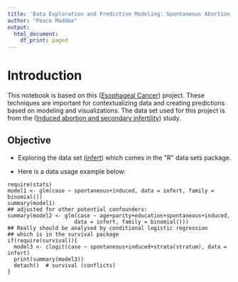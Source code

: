 ```yaml
---
title: 'Data Exploration and Predictive Modeling: Spontaneous Abortion Prediction'
author: "Peace Maddox"
output:
  html_document:
    df_print: paged
---
```


# Introduction

This notebook is based on this ([Esophageal Cancer](https://pjournal.github.io/boun01-canaytore/assignment3_esoph)) project. These techniques are important for contextualizing data and creating predictions based on modeling and visualizations. The data set used for this project is from the ([Induced abortion and secondary infertility](https://obgyn.onlinelibrary.wiley.com/doi/10.1111/j.1471-0528.1976.tb00904.x)) study.

## Objective

-   Exploring the data set ([infert](https://stat.ethz.ch/R-manual/R-devel/library/datasets/html/infert.html)) which comes in the "R" data sets package.

-   Here is a data usage example below:

```{r echo=FALSE}
require(stats)
model1 <- glm(case ~ spontaneous+induced, data = infert, family = binomial())
summary(model1)
## adjusted for other potential confounders:
summary(model2 <- glm(case ~ age+parity+education+spontaneous+induced,
                     data = infert, family = binomial()))
## Really should be analysed by conditional logistic regression
## which is in the survival package
if(require(survival)){
  model3 <- clogit(case ~ spontaneous+induced+strata(stratum), data = infert)
  print(summary(model3))
  detach()  # survival (conflicts)
}
```
